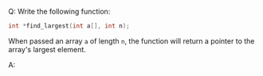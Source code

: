 Q: Write the following function:

```c
int *find_largest(int a[], int n);
```

When passed an array `a` of length `n`, the function will return a pointer to
the array's largest element.

A:
